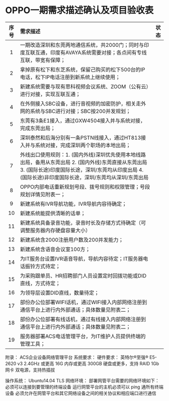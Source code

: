# OPPO一期需求描述确认及项目验收表

| 序号 | 需求描述 | 状态 |
| :---: | :--- | :----: |
| 1 | 一期改造深圳和东莞两地通信系统，共2000门；同时与印度互联互通，印度有AVAYA系统需要对接；各点间有专线互联，带宽有保障； |   |
| 2 | 拿掉原有松下和东芝系统，保留己购买的松下500台的IP电话，松下IP电话注册到新系统上继续使用； |    |
| 3 | 新建系统需要与现有思科视频会议系统、ZOOM（公有云）进行对接，实现互联互通； |   |
| 4 |  在外侧接入SBC设备，进行音视频的加密防护，相关走外网的系统与SBC进行对接；SBC按200并发规划； |   |
| 5 | 东莞有3条E1接入，通过GXW4504接入并与系统对接，完成东莞出局； |  |
| 6 | 深圳泰然和后海分别有一条PSTN线接入，通过HT813接入并与系统对接，完成深圳两个职场的本地出局； |   |
| 7 | 外线出口使用规则：1. (国内外线)深圳优先使用本地线路出局，备用从东莞出局 2. (国内外线)东莞直接从东莞出局 3. (国际长途)印度国际长途，深圳/东莞均从印度出局 4. (国际长途)非印度国际长途，深圳/东莞均从深圳/东莞出局 |   |
| 8 | OPPO内部电话重新规划号段、拨号规则和权限管理；号段规划详情见附表一； |   |
| 9 | 新建系统有IVR导航功能，IVR导航内容待确定； |   |
| 10 | 新建系统能提供清晰的话单； |   |
| 11 | 新建系统具备录音功能，录音时长及存储方式待确定（可调整服务器内存硬盘容量大小） |   |
| 12 | 新建系统含2000注册用户数及200并发能力； |   |
| 13 | 新建系统含语音会议室100方； |   |
| 14 | 为IT服务台设置IVR语音导航，导航内容待定；IT服务器电话振铃方式待定；|   |
| 15 | 为采购跟单员、HR招聘部门人员设置定时回拨功能或DID直线，方式待定； |   |
| 16 | 为领导层设置DID直线，数量待定； |   |
| 17 | 部份办公位部署WIFI话机，通过WIFI接入内部网络注册到通信平台上进行内外部通话；具体数量见附表二； |   |
| 18 | 部份办公位部署有线话机，通过有线接入内部网络注册到通信平台上进行内外部通话；具体数量见附表二； |   |
| 19 | 服务器部署ACS电话管理平台，为IT维护人员提供终端的管理工具； |   |

附录：
ACS企业设备网络管理平台 系统要求：
硬件要求：
英特尔®至强® E5-2620 v3 2.4GHz 或更高
 16G 内存或更高
 300GB 硬盘或更多，支持 RAID
 1Gb 网卡
 双电源，支持热插拔

操作系统：
Ubuntu14.04 TLS
网络环境：
部署网管平台需要的网络环境如下：
 必须可以连接到要管理的终端设备
 运行网管平台的主机必须可以 ping 通所有终端设备
 必须允许在网管平台和其它网络设备之间的相关协议和相应端口进行通信
